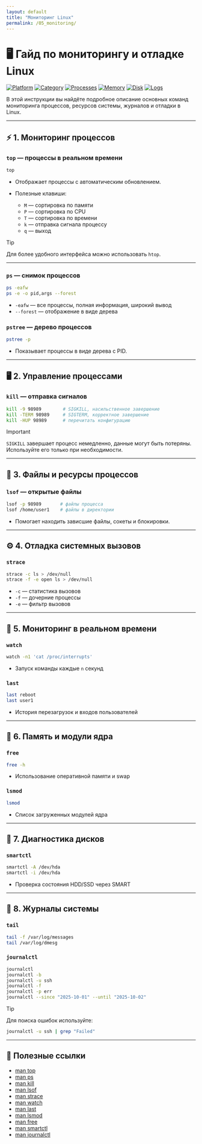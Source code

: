 ```yaml
---
layout: default
title: "Мониторинг Linux"
permalink: /05_monitoring/
---
```



# 🖥 Гайд по мониторингу и отладке Linux

[![Platform](https://img.shields.io/badge/platform-Linux-lightgrey?style=flat-square&logo=linux)]()
[![Category](https://img.shields.io/badge/category-Monitoring%20%26%20Debug-blue?style=flat-square)]()
[![Processes](https://img.shields.io/badge/processes-top%20|%20ps%20|%20pstree-yellow?style=flat-square)]()
[![Memory](https://img.shields.io/badge/memory-free-brightgreen?style=flat-square)]()
[![Disk](https://img.shields.io/badge/disk-smartctl-red?style=flat-square)]()
[![Logs](https://img.shields.io/badge/logs-journalctl%20|%20tail-blue?style=flat-square)]()

В этой инструкции вы найдёте подробное описание основных команд мониторинга процессов, ресурсов системы, журналов и отладки в Linux.

---

## ⚡ 1. Мониторинг процессов

### `top` — процессы в реальном времени
```bash
top
````

* Отображает процессы с автоматическим обновлением.
* Полезные клавиши:

  * `M` — сортировка по памяти
  * `P` — сортировка по CPU
  * `T` — сортировка по времени
  * `k` — отправка сигнала процессу
  * `q` — выход

> [!TIP]
> Для более удобного интерфейса можно использовать `htop`.

---

### `ps` — снимок процессов

```bash
ps -eafw
ps -e -o pid,args --forest
```

* `-eafw` — все процессы, полная информация, широкий вывод
* `--forest` — отображение в виде дерева

### `pstree` — дерево процессов

```bash
pstree -p
```

* Показывает процессы в виде дерева с PID.

---

## 🖥 2. Управление процессами

### `kill` — отправка сигналов

```bash
kill -9 98989        # SIGKILL, насильственное завершение
kill -TERM 98989     # SIGTERM, корректное завершение
kill -HUP 98989      # перечитать конфигурацию
```

> [!IMPORTANT]
> `SIGKILL` завершает процесс немедленно, данные могут быть потеряны. Используйте его только при необходимости.

---

## 💾 3. Файлы и ресурсы процессов

### `lsof` — открытые файлы

```bash
lsof -p 98989       # файлы процесса
lsof /home/user1    # файлы в директории
```

* Помогает находить зависшие файлы, сокеты и блокировки.

---

## ⚙️ 4. Отладка системных вызовов

### `strace`

```bash
strace -c ls > /dev/null
strace -f -e open ls > /dev/null
```

* `-c` — статистика вызовов
* `-f` — дочерние процессы
* `-e` — фильтр вызовов

---

## 📄 5. Мониторинг в реальном времени

### `watch`

```bash
watch -n1 'cat /proc/interrupts'
```

* Запуск команды каждые `n` секунд

### `last`

```bash
last reboot
last user1
```

* История перезагрузок и входов пользователей

---

## 💾 6. Память и модули ядра

### `free`

```bash
free -h
```

* Использование оперативной памяти и swap

### `lsmod`

```bash
lsmod
```

* Список загруженных модулей ядра

---

## 💽 7. Диагностика дисков

### `smartctl`

```bash
smartctl -A /dev/hda
smartctl -i /dev/hda
```

* Проверка состояния HDD/SSD через SMART

---

## 📄 8. Журналы системы

### `tail`

```bash
tail -f /var/log/messages
tail /var/log/dmesg
```

### `journalctl`

```bash
journalctl
journalctl -b
journalctl -u ssh
journalctl -f
journalctl -p err
journalctl --since "2025-10-01" --until "2025-10-02"
```

> [!TIP]
> Для поиска ошибок используйте:

```bash
journalctl -u ssh | grep "Failed"
```

---

## 🔗 Полезные ссылки

* [man top](https://linux.die.net/man/1/top)
* [man ps](https://linux.die.net/man/1/ps)
* [man kill](https://linux.die.net/man/1/kill)
* [man lsof](https://linux.die.net/man/8/lsof)
* [man strace](https://linux.die.net/man/1/strace)
* [man watch](https://linux.die.net/man/1/watch)
* [man last](https://linux.die.net/man/1/last)
* [man lsmod](https://linux.die.net/man/8/lsmod)
* [man free](https://linux.die.net/man/1/free)
* [man smartctl](https://linux.die.net/man/8/smartctl)
* [man journalctl](https://www.freedesktop.org/software/systemd/man/journalctl.html)
